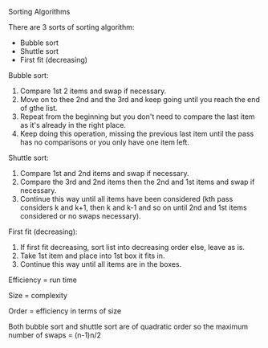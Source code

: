 Sorting Algorithms

There are 3 sorts of sorting algorithm:
 - Bubble sort
 - Shuttle sort
 - First fit (decreasing)
 
Bubble sort:
1) Compare 1st 2 items and swap if necessary.
2) Move on to thee 2nd and the 3rd and keep going until you reach the end of gthe list.
3) Repeat from the beginning but you don't need to compare the last item as it's already in the right place.
4) Keep doing this operation, missing the previous last item until the pass has no comparisons or you only have one item left.

Shuttle sort:
1) Compare 1st and 2nd items and swap if necessary.
2) Compare the 3rd and 2nd items then the 2nd and 1st items and swap if necessary.
3) Continue this way until all items have been considered (kth pass considers k and k+1, then k and k-1 and so on until 2nd and 1st items considered or no swaps necessary).

First fit (decreasing):
1) If first fit decreasing, sort list into decreasing order else, leave as is.
2) Take 1st item and place into 1st box it fits in.
3) Continue this way until all items are in the boxes.

Efficiency = run time

Size = complexity

Order = efficiency in terms of size

Both bubble sort and shuttle sort are of quadratic order so the maximum number of swaps = (n-1)n/2
